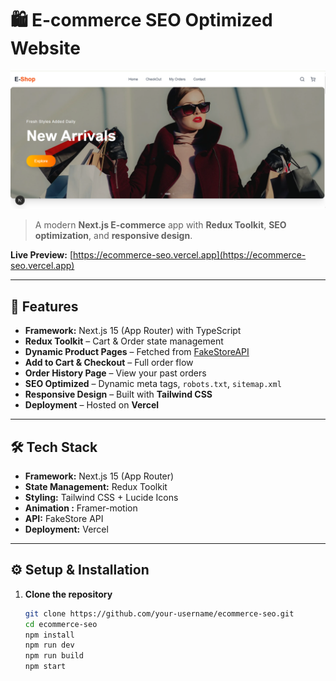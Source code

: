 # 🛍️ E-commerce SEO Optimized Website

![alt text](image-1.png)

> A modern **Next.js E-commerce** app with **Redux Toolkit**, **SEO optimization**, and **responsive design**.

**Live Preview:** [https://ecommerce-seo.vercel.app](https://ecommerce-seo.vercel.app)

---

## 🚀 Features

- **Framework:** Next.js 15 (App Router) with TypeScript
- **Redux Toolkit** – Cart & Order state management
- **Dynamic Product Pages** – Fetched from [FakeStoreAPI](https://fakestoreapi.com)
- **Add to Cart & Checkout** – Full order flow
- **Order History Page** – View your past orders
- **SEO Optimized** – Dynamic meta tags, `robots.txt`, `sitemap.xml`
- **Responsive Design** – Built with **Tailwind CSS**
- **Deployment** – Hosted on **Vercel**

---

## 🛠️ Tech Stack

- **Framework:** Next.js 15 (App Router)
- **State Management:** Redux Toolkit
- **Styling:** Tailwind CSS + Lucide Icons
- **Animation :** Framer-motion
- **API:** FakeStore API
- **Deployment:** Vercel

---

## ⚙️ Setup & Installation

1. **Clone the repository**
   ```bash
   git clone https://github.com/your-username/ecommerce-seo.git
   cd ecommerce-seo
   npm install
   npm run dev
   npm run build
   npm start
   ```
